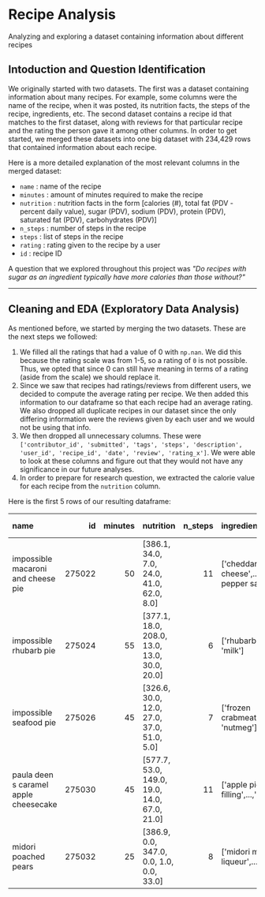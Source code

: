 # Recipe Analysis
Analyzing and exploring a dataset containing information about different recipes

## Intoduction and Question Identification
We originally started with two datasets. The first was a dataset containing information 
about many recipes. For example, some columns were the name of the recipe, when it was
posted, its nutrition facts, the steps of the recipe, ingredients, etc. The second
dataset contains a recipe id that matches to the first dataset, along with reviews
for that particular recipe and the rating the person gave it among other columns.
In order to get started, we merged these datasets into one big dataset with 234,429
rows that contained information about each recipe.

Here is a more detailed explanation of the most relevant columns in the merged dataset:
-   `name` : name of the recipe
-   `minutes` : amount of minutes required to make the recipe
-   `nutrition` : nutrition facts in the form [calories (#), total fat (PDV - percent daily value), sugar (PDV), sodium (PDV), protein (PDV), saturated fat (PDV), carbohydrates (PDV)]
-   `n_steps` : number of steps in the recipe
-   `steps` : list of steps in the recipe
-   `rating` : rating given to the recipe by a user
-   `id` : recipe ID

A question that we explored throughout this project was *"Do recipes with sugar as
an ingredient typically have more calories than those without?"*

---

## Cleaning and EDA (Exploratory Data Analysis)
As mentioned before, we started by merging the two datasets. These are the next steps we followed:
1. We filled all the ratings that had a value of 0 with `np.nan`. We did this because the rating
scale was from 1-5, so a rating of `0` is not possible. Thus, we opted that since 0 can still have
meaning in terms of a rating (aside from the scale) we should replace it.
2. Since we saw that recipes had ratings/reviews from different users, we decided to
compute the average rating per recipe. We then added this information to our dataframe so
that each recipe had an average rating. We also dropped all duplicate recipes in our dataset
since the only differing information were the reviews given by each user and we would not be 
using that info.
3. We then dropped all unnecessary columns. These were `['contributor_id', 'submitted', 'tags', 'steps', 'description', 'user_id', 'recipe_id', 'date', 'review', 'rating_x']`. We were able to look at these columns and figure out that they would not have
any significance in our future analyses.
4. In order to prepare for research question, we extracted the calorie value for each recipe from the 
`nutrition` column.

Here is the first 5 rows of our resulting dataframe:

| name                                  |     id |   minutes | nutrition                                    |   n_steps | ingredients                                                                                                                            |   n_ingredients |   Average Rating |   calories |
|:--------------------------------------|-------:|----------:|:---------------------------------------------|----------:|:---------------------------------------------------------------------------------------------------------------------------------------|----------------:|-----------------:|-----------:|
| impossible macaroni and cheese pie    | 275022 |        50 | [386.1, 34.0, 7.0, 24.0, 41.0, 62.0, 8.0]    |        11 | ['cheddar cheese',...,'red pepper sauce']                                                 |               7 |                3 |      386.1 |
| impossible rhubarb pie                | 275024 |        55 | [377.1, 18.0, 208.0, 13.0, 13.0, 30.0, 20.0] |         6 | ['rhubarb',..., 'milk']                                                          |               8 |                3 |      377.1 |
| impossible seafood pie                | 275026 |        45 | [326.6, 30.0, 12.0, 27.0, 37.0, 51.0, 5.0]   |         7 | ['frozen crabmeat',..., 'nutmeg']                     |               9 |                3 |      326.6 |
| paula deen s caramel apple cheesecake | 275030 |        45 | [577.7, 53.0, 149.0, 19.0, 14.0, 67.0, 21.0] |        11 | ['apple pie filling',...,'pecans'] |               9 |                5 |      577.7 |
| midori poached pears                  | 275032 |        25 | [386.9, 0.0, 347.0, 0.0, 1.0, 0.0, 33.0]     |         8 | ['midori melon liqueur',...,'mint']        |               9 |                5 |      386.9 |

